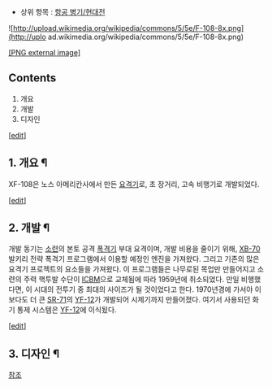   * 상위 항목 : [항공 병기/현대전](%ED%95%AD%EA%B3%B5%20%EB%B3%91%EA%B8%B0/%ED%98%84%EB%8C%80%EC%A0%84.md)  

![http://upload.wikimedia.org/wikipedia/commons/5/5e/F-108-8x.png](http://uplo
ad.wikimedia.org/wikipedia/commons/5/5e/F-108-8x.png)

[[PNG external
image]](http://upload.wikimedia.org/wikipedia/commons/5/5e/F-108-8x.png)

## Contents

    

1. 개요 
2. 개발 
3. 디자인 

[[edit](http://rigvedawiki.net/r1/wiki.php/XF-108?action=edit&section=1)]

## 1. 개요 ¶

XF-108은 노스 아메리칸사에서 만든 [요격기](%EC%9A%94%EA%B2%A9%EA%B8%B0.md)로, 초 장거리, 고속
비행기로 개발되었다.

  

[[edit](http://rigvedawiki.net/r1/wiki.php/XF-108?action=edit&section=2)]

## 2. 개발 ¶

개발 동기는 [소련](%EC%86%8C%EB%A0%A8.md)의 본토 공격
[폭격기](%ED%8F%AD%EA%B2%A9%EA%B8%B0.md) 부대 요격이며, 개발 비용을 줄이기 위해,
[XB-70](XB-70.md) 발키리 전략 폭격기 프로그램에서 이용할 예정인 엔진을 가져왔다. 그리고 기존의 많은 요격기 프로젝트의
요소들을 가져왔다. 이 프로그램들은 나무로된 목업만 만들어지고 소련의 주력 핵투발 수단이 [ICBM](ICBM.md)으로 교체됨에 따라
1959년에 취소되었다. 만일 비행했다면, 이 시대의 전투기 중 최대의 사이즈가 될 것이었다고 한다. 1970년경에 가서야 이보다도 더 큰
[SR-71](SR-71.md)의 [YF-12](YF-12.md)가 개발되어 시제기까지 만들어졌다. 여기서 사용되던 화기 통제
시스템은 [YF-12](YF-12.md)에 이식됬다.

  

[[edit](http://rigvedawiki.net/r1/wiki.php/XF-108?action=edit&section=3)]

## 3. 디자인 ¶

[참조](http://en.wikipedia.org/wiki/North_American_XF-108_Rapier#Design)

